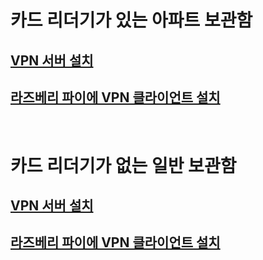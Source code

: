 # __카드 리더기가 있는 아파트 보관함__

## [VPN 서버 설치](https://github.com/networknegineeryong/Softether-VPN-With-Dnsmasq/blob/main/1.%20SoftEther%20VPN%20Server%20With%20CardReader.md)

## [라즈베리 파이에 VPN 클라이언트 설치](https://github.com/networknegineeryong/Softether-VPN-With-Dnsmasq/blob/main/1.SoftEther%20VPN%20Client%20With%20CardReader.md)

&nbsp;

# __카드 리더기가 없는 일반 보관함__

## [VPN 서버 설치](https://github.com/networknegineeryong/Softether-VPN-With-Dnsmasq/blob/main/1.%20SoftEther%20VPN%20Server%20Without%20CardReader.md)

## [라즈베리 파이에 VPN 클라이언트 설치](https://github.com/networknegineeryong/Softether-VPN-With-Dnsmasq/blob/main/1.%20SoftEther%20VPN%20Client%20Without%20CardReader.md)


